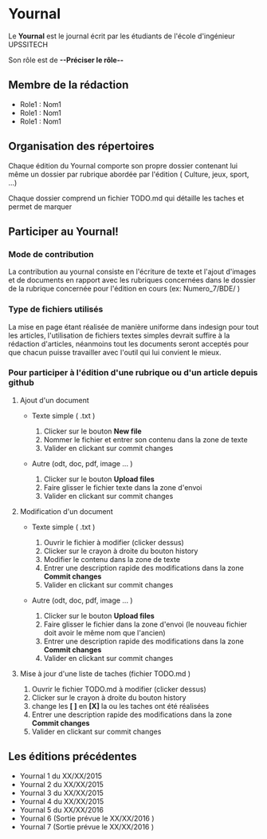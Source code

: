 # Yournal
Le **Yournal** est le journal écrit par les étudiants de l'école d'ingénieur UPSSITECH

Son rôle est de  **--Préciser le rôle--**


## Membre de la rédaction
- Role1 : Nom1
- Role1 : Nom1
- Role1 : Nom1


## Organisation des répertoires
Chaque édition du Yournal comporte son propre dossier contenant lui même un dossier par rubrique abordée par l'édition ( Culture, jeux, sport, ...)

Chaque dossier comprend un fichier TODO.md qui détaille les taches et permet de marquer 


## Participer au Yournal!
### Mode de contribution
La contribution au yournal consiste en l'écriture de texte et l'ajout d'images et de documents en rapport avec les rubriques concernées dans le dossier de la rubrique concernée pour l'édition en cours (ex: Numero_7/BDE/ )

### Type de fichiers utilisés
La mise en page étant réalisée de manière uniforme dans indesign pour tout les articles, l'utilisation de fichiers textes simples devrait suffire à la rédaction d'articles, néanmoins tout les documents seront acceptés pour que chacun puisse travailler avec l'outil qui lui convient le mieux.

### Pour participer à l'édition d'une rubrique ou d'un article depuis github
1. Ajout d'un document
	- Texte simple ( .txt ) 
		1. Clicker sur le bouton **New file**
		2. Nommer le fichier et entrer son contenu dans la zone de texte
		3. Valider en clickant sur commit changes
	
	- Autre (odt, doc, pdf, image ... ) 
		1. Clicker sur le bouton **Upload files**
		2. Faire glisser  le fichier texte dans la zone d'envoi 
		3. Valider en clickant sur commit changes
	
2. Modification d'un document 
	- Texte simple ( .txt ) 
		1. Ouvrir le fichier à modifier (clicker dessus)
		2. Clicker sur le crayon à droite du bouton history
		3. Modifier le contenu dans la zone de texte
		4. Entrer une description rapide des modifications dans la zone **Commit changes**
		5. Valider en clickant sur commit changes
	
	- Autre (odt, doc, pdf, image ... )
		1. Clicker sur le bouton **Upload files**
		2. Faire glisser le fichier dans la zone d'envoi (le nouveau fichier doit avoir le même nom que l'ancien)
		3. Entrer une description rapide des modifications dans la zone **Commit changes**
		4. Valider en clickant sur commit changes
	
3. Mise à jour d'une liste de taches (fichier TODO.md )
	1. Ouvrir le fichier TODO.md à modifier (clicker dessus)
	2. Clicker sur le crayon à droite du bouton history
	3. change les **[ ]** en **[X]** la ou les taches ont été réalisées
	4. Entrer une description rapide des modifications dans la zone **Commit changes**
	5. Valider en clickant sur commit changes

## Les éditions précédentes
- Yournal 1 du XX/XX/2015
- Yournal 2 du XX/XX/2015
- Yournal 3 du XX/XX/2015
- Yournal 4 du XX/XX/2015
- Yournal 5 du XX/XX/2016
- Yournal 6 (Sortie prévue le XX/XX/2016 )
- Yournal 7 (Sortie prévue le XX/XX/2016 )
